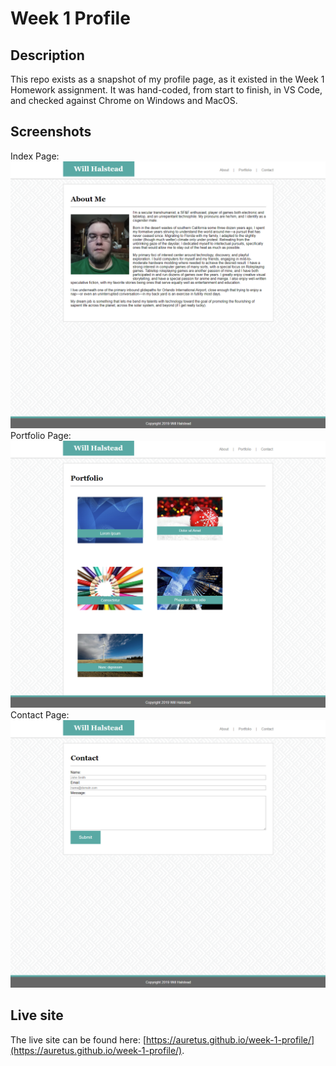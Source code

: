# Week 1 Profile

## Description
This repo exists as a snapshot of my profile page, as it existed in the Week 1 Homework assignment. It was hand-coded, from start to finish, in VS Code, and checked against Chrome on Windows and MacOS.

## Screenshots
Index Page:  
![Index page](images/index-html-screenshot.png "Index page")
Portfolio Page:  
![Portfolio](images/portfolio-html-screenshot.png "Portfolio page")
Contact Page:  
![Contact page](images/contact-html-screenshot.png "Contact page")

## Live site
The live site can be found here: [https://auretus.github.io/week-1-profile/](https://auretus.github.io/week-1-profile/).